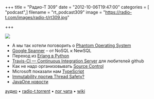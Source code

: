 +++
title = "Радио-Т 309"
date = "2012-10-06T19:47:00"
categories = [ "podcast",]
filename = "rt_podcast309"
image = "https://radio-t.com/images/radio-t/rt309.jpg"

+++

![](https://radio-t.com/images/radio-t/rt309.jpg)

* А мы так хотели поговорить о [Phantom Operating System](http://dz.ru/en/solutions/phantom/)
* [Google Spanner](http://highscalability.com/blog/2012/9/24/google-spanners-most-surprising-revelation-nosql-is-out-and.html) – от NoSQL к NewSQL
* Переход из [Erlang в Python](http://code.mixpanel.com/2011/08/05/how-and-why-we-switched-from-erlang-to-python/)
* [Travis-CI — Continuous Integration Server](http://meri-stuff.blogspot.sk/2012/10/travis-ci-continuous-integration-server.html?m=1) для любителей github
* Как не надо организовывать [Source Control](http://www.readability.com/articles/mjreucfy)
* Microsoft показaли нам [TypeScript](http://www.readability.com/articles/w1osrrfx)
* [Immutability против Thread Safety?](http://java.dzone.com/articles/do-immutability-really-means)
* [JavaOne новости](http://jaxenter.com/roundup-java-news-from-javaone-44845.html)

[аудио](http://cdn.radio-t.com/rt_podcast309.mp3) • [radio-t.torrent](http://cdn.radio-t.com/torrents/rt_podcast309.mp3.torrent) • [лог чата](http://chat.radio-t.com/logs/radio-t-309.html) • [wiki](http://wiki.radio-t.com/%D0%92%D1%8B%D0%BF%D1%83%D1%81%D0%BA_309)<audio src="http://cdn.radio-t.com/rt_podcast309.mp3" preload="none"></audio>
